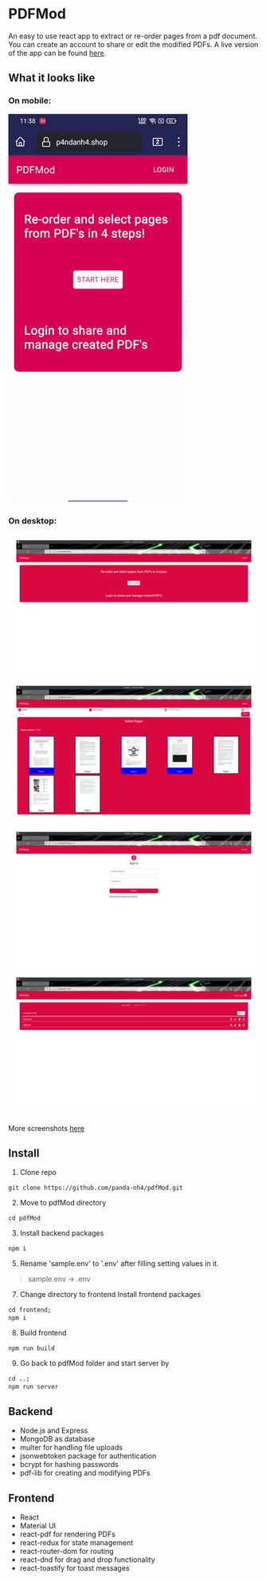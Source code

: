 # PDFMod
An easy to use react app to extract or re-order pages from a pdf document. \
You can create an account to share or edit the modified PDFs. A live version of the app can be found [here](https://p4ndanh4.shop/).

## What it looks like
### On mobile:
![](/Screenshots/Mobile/4.gif)
### On desktop:
![](/Screenshots/Desktop/1.png)
![](/Screenshots/Desktop/3.png)
![](/Screenshots/Desktop/6.png)
![](/Screenshots/Desktop/8.png)

More screenshots [here](/Screenshots)

## Install
1. Clone repo
```
git clone https://github.com/panda-nh4/pdfMod.git
```
2. Move to pdfMod directory
```
cd pdfMod
```
3. Install backend packages
```
npm i
```
5. Rename 'sample.env' to '.env' after filling setting values in it.
  > sample.env -> .env
7. Change directory to frontend Install frontend packages
```
cd frontend;
npm i
```
8. Build frontend
```
npm run build
```
9. Go back to pdfMod folder and start server by
```
cd ..;
npm run server
```

## Backend
+ Node.js and Express
+ MongoDB as database
+ multer for handling file uploads
+ jsonwebtoken package for authentication
+ bcrypt for hashing passwords
+ pdf-lib for creating and modifying PDFs

## Frontend
+ React
+ Material UI
+ react-pdf for rendering PDFs
+ react-redux for state management
+ react-router-dom for routing
+ react-dnd for drag and drop functionality
+ react-toastify for toast messages
